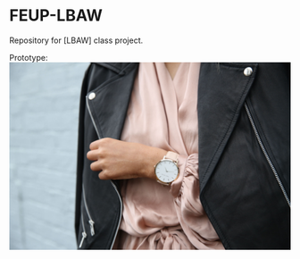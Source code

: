# FEUP-LBAW
Repository for [LBAW] class project.

Prototype: 
![alt text](https://github.com/pfranca/lbaw15/blob/master/img/3.jpeg "Logo Title Text 1")
